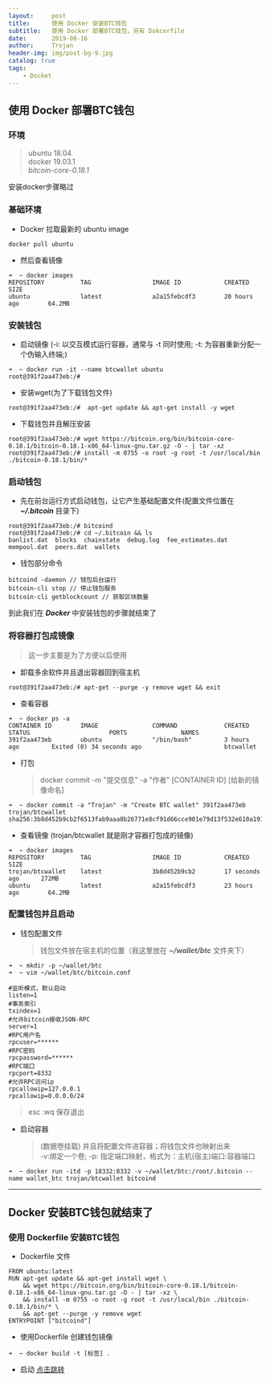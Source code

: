 ```yaml
---
layout:     post
title:      使用 Docker 安装BTC钱包
subtitle:   使用 Docker 部署BTC钱包，另有 Dokcerfile
date:       2019-08-16
author:     Trojan
header-img: img/post-bg-9.jpg
catalog: true
tags:
    - Docket
---
```


## 使用 Docker 部署BTC钱包

### **环境**
>  ubuntu 18.04  
>  docker 19.03.1  
>  *bitcoin-core-0.18.1*

安装docker步骤略过

### **基础环境**   
- Docker 拉取最新的 ubuntu image  
    
```
docker pull ubuntu 
```   
- 然后查看镜像       
```
➜  ~ docker images
REPOSITORY          TAG                 IMAGE ID            CREATED             SIZE
ubuntu              latest              a2a15febcdf3        20 hours ago        64.2MB
```   

### **安装钱包**   

- 启动镜像 (-i: 以交互模式运行容器，通常与 -t 同时使用; -t: 为容器重新分配一个伪输入终端;)   
```
➜  ~ docker run -it --name btcwallet ubuntu
root@391f2aa473eb:/# 
```   

- 安装wget(为了下载钱包文件)   

```
root@391f2aa473eb:/#  apt-get update && apt-get install -y wget
```   

- 下载钱包并且解压安装   

```
root@391f2aa473eb:/# wget https://bitcoin.org/bin/bitcoin-core-0.18.1/bitcoin-0.18.1-x86_64-linux-gnu.tar.gz -O - | tar -xz
root@391f2aa473eb:/# install -m 0755 -o root -g root -t /usr/local/bin ./bitcoin-0.18.1/bin/*
```   

### **启动钱包**   

- 先在前台运行方式启动钱包，让它产生基础配置文件(配置文件位置在  ***~/.bitcoin***  目录下)   

```
root@391f2aa473eb:/# bitcoind
root@391f2aa473eb:/# cd ~/.bitcoin && ls
banlist.dat  blocks  chainstate  debug.log  fee_estimates.dat  mempool.dat  peers.dat  wallets
```   

- 钱包部分命令   

```
bitcoind -daemon // 钱包后台运行
bitcoin-cli stop // 停止钱包服务
bitcoin-cli getblockcount // 获取区块数量
```   

到此我们在 ***Docker*** 中安装钱包的步骤就结束了   


### **将容器打包成镜像**   

> 这一步主要是为了方便以后使用   

- 卸载多余软件并且退出容器回到宿主机   

```
root@391f2aa473eb:/# apt-get --purge -y remove wget && exit
```   

- 查看容器   

```
➜  ~ docker ps -a
CONTAINER ID        IMAGE               COMMAND             CREATED             STATUS                      PORTS               NAMES
391f2aa473eb        ubuntu              "/bin/bash"         3 hours ago         Exited (0) 34 seconds ago                       btcwallet
```   

- 打包   

   > docker commit -m  "提交信息"   -a  "作者"   [CONTAINER ID]  [给新的镜像命名]   
   
```
➜  ~ docker commit -a "Trojan" -m "Create BTC wallet" 391f2aa473eb trojan/btcwallet
sha256:3b8d452b9cb2f6513fab9aaa8b26771e8cf91d66cce901e79d13f532e610a191
```   

- 查看镜像 (trojan/btcwallet 就是刚才容器打包成的镜像)   

```
➜  ~ docker images
REPOSITORY          TAG                 IMAGE ID            CREATED             SIZE
trojan/btcwallet    latest              3b8d452b9cb2        17 seconds ago      272MB
ubuntu              latest              a2a15febcdf3        23 hours ago        64.2MB
```   

<span id="jump"></span>   

### **配置钱包并且启动**

- 钱包配置文件  
   > 钱包文件放在宿主机的位置（我这里放在 ***~/wallet/btc*** 文件夹下）   
   
```
➜  ~ mkdir -p ~/wallet/btc
➜  ~ vim ~/wallet/btc/bitcoin.conf

#监听模式，默认启动
listen=1
#事务索引
txindex=1
#允许bitcoin接收JSON-RPC
server=1
#RPC用户名
rpcuser=******
#RPC密码
rpcpassword=******
#RPC端口
rpcport=8332
#允许RPC访问ip
rpcallowip=127.0.0.1
rpcallowip=0.0.0.0/24
```   

> esc :wq 保存退出   


- 启动容器   

   > (数据卷挂载) 并且将配置文件进容器；将钱包文件也映射出来   
   >  -v:绑定一个卷; -p: 指定端口映射，格式为：主机(宿主)端口:容器端口   
   
```
➜  ~ docker run -itd -p 18332:8332 -v ~/wallet/btc:/root/.bitcoin --name wallet_btc trojan/btcwallet bitcoind
```   

---   
Docker 安装BTC钱包就结束了   
---   


### 使用 Dockerfile 安装BTC钱包   

- Dockerfile 文件   

```
FROM ubuntu:latest
RUN apt-get update && apt-get install wget \
    && wget https://bitcoin.org/bin/bitcoin-core-0.18.1/bitcoin-0.18.1-x86_64-linux-gnu.tar.gz -O - | tar -xz \
    && install -m 0755 -o root -g root -t /usr/local/bin ./bitcoin-0.18.1/bin/* \
    && apt-get --purge -y remove wget
ENTRYPOINT ["bitcoind"]
```   

- 使用Dockerfile 创建钱包镜像   

```
➜  ~ docker build -t [标签] .
```   

- 启动 [点击跳转](#jump)

   

